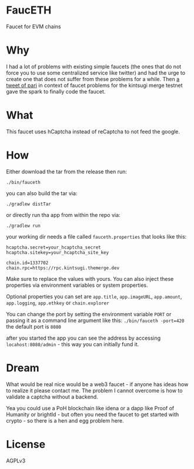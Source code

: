 # FaucETH

Faucet for EVM chains

# Why

I had a lot of problems with existing simple faucets (the ones that do not force you to use some centralized service like twitter) and had the urge to create one that does not suffer from these problems for a while. 
Then [a tweet of pari](https://twitter.com/parithosh_j/status/1471888173366235143) in context of faucet problems for the kintsugi merge testnet gave the spark to finally code the faucet.

# What

This faucet uses hCaptcha instead of reCaptcha to not feed the google.

# How

Either download the tar from the release then run:

`./bin/fauceth`

you can also build the tar via:

`./gradlew distTar`

or directly run tha app from within the repo via:

`./gradlew run`

your working dir needs a file called `fauceth.properties` that looks like this:

```properties
hcaptcha.secret=your_hcaptcha_secret
hcaptcha.sitekey=your_hcaptcha_site_key

chain.id=1337702
chain.rpc=https://rpc.kintsugi.themerge.dev
```

Make sure to replace the values with yours. You can also inject these properties via environment variables or system properties.

Optional properties you can set are `app.title`, `app.imageURL`, `app.amount`, `app.logging`, `app.ethkey` or `chain.explorer`

You can change the port by setting the environment variable `PORT` or passing it as a command line argument like this:
`./bin/fauceth -port=420`
the default port is `8080`

after you started the app you can see the address by accessing `locahost:8080/admin` - this way you can initially fund it.

# Dream

What would be real nice would be a web3 faucet - if anyone has ideas how to realize it please contact me. The problem I cannot overcome is how to validate a captcha without a backend.

Yea you could use a PoH blockchain like idena or a dapp like Proof of Humanity or brightId - but often you need the faucet to get started with crypto - so there is a hen and egg problem here.

# License

AGPLv3
